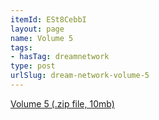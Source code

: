 ```yaml
---
itemId: ESt8CebbI
layout: page
name: Volume 5
tags:
- hasTag: dreamnetwork
type: post
urlSlug: dream-network-volume-5
---
```

<a href="../files/Volume_5.zip" download>Volume 5 (.zip file, 10mb)</a>